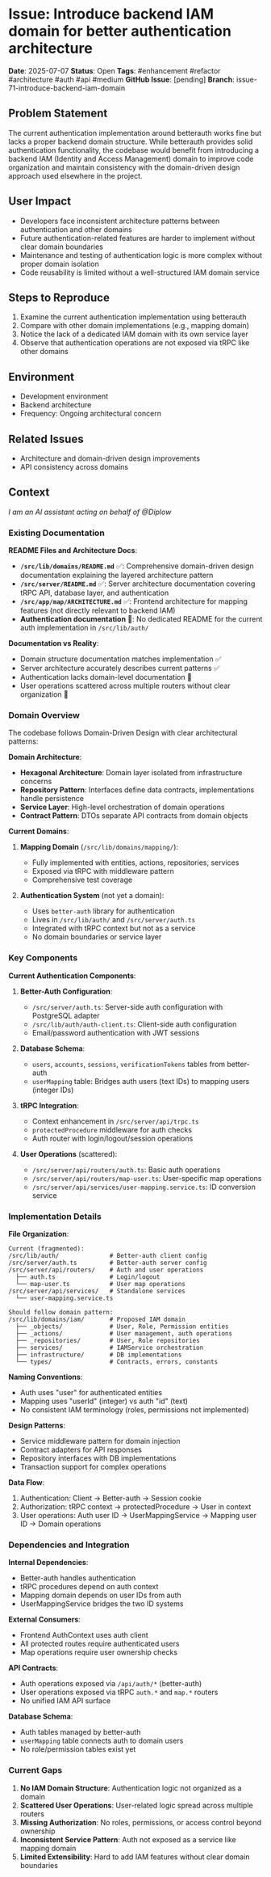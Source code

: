 # Issue: Introduce backend IAM domain for better authentication architecture

**Date**: 2025-07-07
**Status**: Open
**Tags**: #enhancement #refactor #architecture #auth #api #medium
**GitHub Issue**: [pending]
**Branch**: issue-71-introduce-backend-iam-domain

## Problem Statement
The current authentication implementation around betterauth works fine but lacks a proper backend domain structure. While betterauth provides solid authentication functionality, the codebase would benefit from introducing a backend IAM (Identity and Access Management) domain to improve code organization and maintain consistency with the domain-driven design approach used elsewhere in the project.

## User Impact
- Developers face inconsistent architecture patterns between authentication and other domains
- Future authentication-related features are harder to implement without clear domain boundaries
- Maintenance and testing of authentication logic is more complex without proper domain isolation
- Code reusability is limited without a well-structured IAM domain service

## Steps to Reproduce
1. Examine the current authentication implementation using betterauth
2. Compare with other domain implementations (e.g., mapping domain)
3. Notice the lack of a dedicated IAM domain with its own service layer
4. Observe that authentication operations are not exposed via tRPC like other domains

## Environment
- Development environment
- Backend architecture
- Frequency: Ongoing architectural concern

## Related Issues
- Architecture and domain-driven design improvements
- API consistency across domains

## Context

*I am an AI assistant acting on behalf of @Diplow*

### Existing Documentation

**README Files and Architecture Docs**:
- **`/src/lib/domains/README.md`** ✅: Comprehensive domain-driven design documentation explaining the layered architecture pattern
- **`/src/server/README.md`** ✅: Server architecture documentation covering tRPC API, database layer, and authentication
- **`/src/app/map/ARCHITECTURE.md`** ✅: Frontend architecture for mapping features (not directly relevant to backend IAM)
- **Authentication documentation** 📝: No dedicated README for the current auth implementation in `/src/lib/auth/`

**Documentation vs Reality**:
- Domain structure documentation matches implementation ✅
- Server architecture accurately describes current patterns ✅
- Authentication lacks domain-level documentation 📝
- User operations scattered across multiple routers without clear organization 📝

### Domain Overview

The codebase follows Domain-Driven Design with clear architectural patterns:

**Domain Architecture**:
- **Hexagonal Architecture**: Domain layer isolated from infrastructure concerns
- **Repository Pattern**: Interfaces define data contracts, implementations handle persistence
- **Service Layer**: High-level orchestration of domain operations
- **Contract Pattern**: DTOs separate API contracts from domain objects

**Current Domains**:
1. **Mapping Domain** (`/src/lib/domains/mapping/`):
   - Fully implemented with entities, actions, repositories, services
   - Exposed via tRPC with middleware pattern
   - Comprehensive test coverage

2. **Authentication System** (not yet a domain):
   - Uses `better-auth` library for authentication
   - Lives in `/src/lib/auth/` and `/src/server/auth.ts`
   - Integrated with tRPC context but not as a service
   - No domain boundaries or service layer

### Key Components

**Current Authentication Components**:

1. **Better-Auth Configuration**:
   - `/src/server/auth.ts`: Server-side auth configuration with PostgreSQL adapter
   - `/src/lib/auth/auth-client.ts`: Client-side auth configuration
   - Email/password authentication with JWT sessions

2. **Database Schema**:
   - `users`, `accounts`, `sessions`, `verificationTokens` tables from better-auth
   - `userMapping` table: Bridges auth users (text IDs) to mapping users (integer IDs)

3. **tRPC Integration**:
   - Context enhancement in `/src/server/api/trpc.ts`
   - `protectedProcedure` middleware for auth checks
   - Auth router with login/logout/session operations

4. **User Operations** (scattered):
   - `/src/server/api/routers/auth.ts`: Basic auth operations
   - `/src/server/api/routers/map-user.ts`: User-specific map operations
   - `/src/server/api/services/user-mapping.service.ts`: ID conversion service

### Implementation Details

**File Organization**:
```
Current (fragmented):
/src/lib/auth/              # Better-auth client config
/src/server/auth.ts         # Better-auth server config
/src/server/api/routers/    # Auth and user operations
  ├── auth.ts               # Login/logout
  └── map-user.ts           # User map operations
/src/server/api/services/   # Standalone services
  └── user-mapping.service.ts

Should follow domain pattern:
/src/lib/domains/iam/       # Proposed IAM domain
  ├── _objects/             # User, Role, Permission entities
  ├── _actions/             # User management, auth operations
  ├── _repositories/        # User, Role repositories
  ├── services/             # IAMService orchestration
  ├── infrastructure/       # DB implementations
  └── types/                # Contracts, errors, constants
```

**Naming Conventions**:
- Auth uses "user" for authenticated entities
- Mapping uses "userId" (integer) vs auth "id" (text)
- No consistent IAM terminology (roles, permissions not implemented)

**Design Patterns**:
- Service middleware pattern for domain injection
- Contract adapters for API responses
- Repository interfaces with DB implementations
- Transaction support for complex operations

**Data Flow**:
1. Authentication: Client → Better-auth → Session cookie
2. Authorization: tRPC context → protectedProcedure → User in context
3. User operations: Auth user ID → UserMappingService → Mapping user ID → Domain operations

### Dependencies and Integration

**Internal Dependencies**:
- Better-auth handles authentication
- tRPC procedures depend on auth context
- Mapping domain depends on user IDs from auth
- UserMappingService bridges the two ID systems

**External Consumers**:
- Frontend AuthContext uses auth client
- All protected routes require authenticated users
- Map operations require user ownership checks

**API Contracts**:
- Auth operations exposed via `/api/auth/*` (better-auth)
- User operations exposed via tRPC `auth.*` and `map.*` routers
- No unified IAM API surface

**Database Schema**:
- Auth tables managed by better-auth
- `userMapping` table connects auth to domain users
- No role/permission tables exist yet

### Current Gaps

1. **No IAM Domain Structure**: Authentication logic not organized as a domain
2. **Scattered User Operations**: User-related logic spread across multiple routers
3. **Missing Authorization**: No roles, permissions, or access control beyond ownership
4. **Inconsistent Service Pattern**: Auth not exposed as a service like mapping domain
5. **Limited Extensibility**: Hard to add IAM features without clear domain boundaries